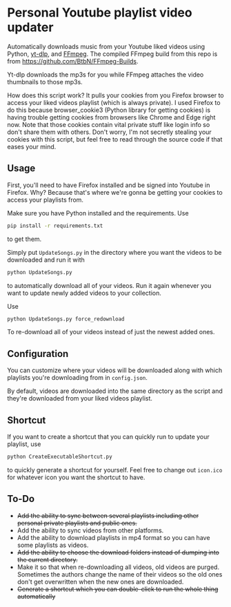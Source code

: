 # Personal Youtube playlist video updater

Automatically downloads music from your Youtube liked videos using Python, [yt-dlp](https://github.com/yt-dlp/yt-dlp), and [FFmpeg](https://www.ffmpeg.org/). The compiled FFmpeg build from this repo is from https://github.com/BtbN/FFmpeg-Builds. 

Yt-dlp downloads the mp3s for you while FFmpeg attaches the video thumbnails to those mp3s.

How does this script work? It pulls your cookies from you Firefox browser to access your liked videos playlist (which is always private). I used Firefox to do this because browser_cookie3 (Python library for getting cookies) is having trouble getting cookies from browsers like Chrome and Edge right now. Note that those cookies contain vital private stuff like login info so don't share them with others. Don't worry, I'm not secretly stealing your cookies with this script, but feel free to read through the source code if that eases your mind.

## Usage

First, you'll need to have Firefox installed and be signed into Youtube in Firefox. Why? Because that's where we're gonna be getting your cookies to access your playlists from.

Make sure you have Python installed and the requirements. Use
```bash
pip install -r requirements.txt
```
to get them.

Simply put `UpdateSongs.py` in the directory where you want the videos to be downloaded and run it with 
```bash
python UpdateSongs.py
```
to automatically download all of your videos. Run it again whenever you want to update newly added videos to your collection.

Use 
```bash
python UpdateSongs.py force_redownload
```
To re-download all of your videos instead of just the newest added ones.

## Configuration
You can customize where your videos will be downloaded along with which playlists you're downloading from in `config.json`. 

By default, videos are downloaded into the same directory as the script and they're downloaded from your liked videos playlist.

## Shortcut

If you want to create a shortcut that you can quickly run to update your playlist, use 
```bash
python CreateExecutableShortcut.py
```
to quickly generate a shortcut for yourself. Feel free to change out `icon.ico` for whatever icon you want the shortcut to have.

## To-Do

- ~~Add the ability to sync between several playlists including other personal private playlists and public ones.~~
- Add the ability to sync videos from other platforms.
- Add the ability to download playlists in mp4 format so you can have some playlists as videos.
- ~~Add the ability to choose the download folders instead of dumping into the current directory.~~
- Make it so that when re-downloading all videos, old videos are purged. Sometimes the authors change the name of their videos so the old ones don't get overwritten when the new ones are downloaded.
- ~~Generate a shortcut which you can double-click to run the whole thing automatically~~
